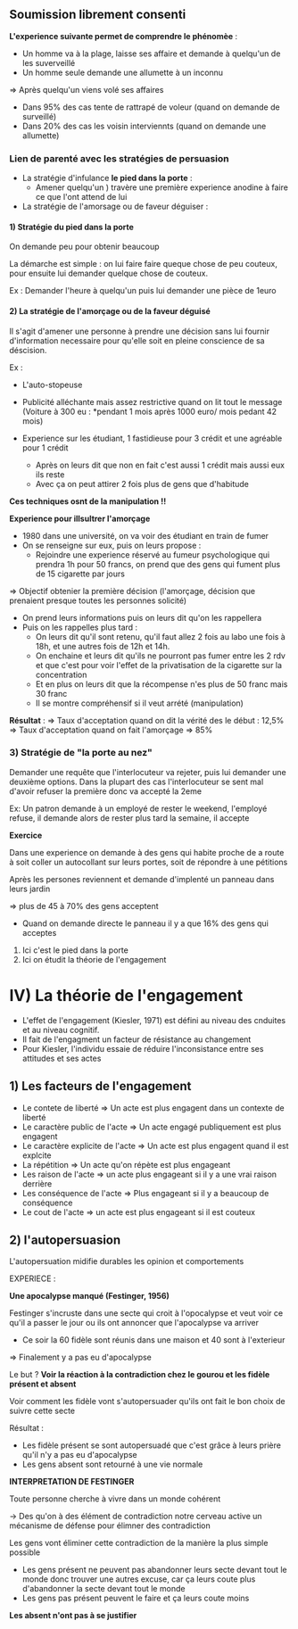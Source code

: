 
## Soumission librement consenti

**L'experience suivante permet de comprendre le phénomèe** :

- Un homme va à la plage, laisse ses affaire et demande à quelqu'un de les suverveillé  
- Un homme seule demande une allumette à un inconnu

=> Après quelqu'un viens volé ses affaires

- Dans 95% des cas tente de rattrapé de voleur (quand on demande de surveillé)
-  Dans 20% des cas les voisin interviennts (quand on demande une allumette)


### Lien de parenté avec les stratégies de persuasion

- La stratégie d'infulance **le pied dans la porte** : 
	- Amener quelqu'un ) travère une première experience anodine à faire ce que l'ont attend de lui
- La stratégie de l'amorsage ou de faveur déguiser : 

#### 1) Stratégie du pied dans la porte

On demande peu pour obtenir beaucoup

La démarche est simple : on lui faire faire queque chose de peu couteux, pour ensuite lui demander quelque chose de couteux.

Ex : Demander l'heure à quelqu'un puis lui demander une pièce de 1euro

#### 2) La stratégie de l'amorçage ou de la faveur déguisé

Il s'agit d'amener une personne à prendre une décision sans lui fournir d'information necessaire pour qu'elle soit en pleine conscience de sa déscision.

Ex : 
- L'auto-stopeuse
- Publicité alléchante mais assez restrictive quand on lit tout le message (Voiture à 300 eu : *pendant 1 mois après 1000 euro/ mois pedant 42 mois)
  
- Experience sur les étudiant, 1 fastidieuse pour 3 crédit et une agréable pour 1 crédit
	- Après on leurs dit que non en fait c'est aussi 1 crédit mais aussi eux ils reste
	- Avec ça on peut attirer 2 fois plus de gens que d'habitude


**Ces techniques osnt de la manipulation !!**



**Experience pour illsultrer l'amorçage**

- 1980 dans une université, on va voir des étudiant en train de fumer
- On se renseigne sur eux, puis on leurs propose :
	- Rejoindre une experience réservé au fumeur psychologique qui prendra 1h pour 50 francs, on prend que des gens qui fument plus de 15 cigarette par jours

=> Objectif obtenier la première décision (l'amorçage, décision que prenaient presque toutes les personnes solicité)

- On prend leurs informations puis on leurs dit qu'on les rappellera
- Puis on les rappelles plus tard :
	- On leurs dit qu'il sont retenu, qu'il faut allez 2 fois au labo une fois à 18h, et une autres fois de 12h et 14h.
	- On enchaine et leurs dit qu'ils ne pourront pas fumer entre les 2 rdv et que c'est pour voir l'effet de la privatisation de la cigarette sur la concentration
	- Et en plus on leurs dit que la récompense n'es plus de 50 franc mais 30 franc
	- Il se montre compréhensif si il veut arrété (manipulation)

**Résultat** :
=> Taux d'acceptation quand on dit la vérité des le début : 12,5%
=> Taux d'acceptation quand on fait l'amorçage => 85%






### 3) Stratégie de "la porte au nez"


Demander une requête que l'interlocuteur va rejeter, puis lui demander une deuxième options. Dans la plupart des cas l'interlocuteur se sent mal d'avoir refuser la première donc va accepté la 2eme

Ex: Un patron demande à un employé de rester le weekend, l'employé refuse, il demande alors de rester plus tard la semaine, il accepte


**Exercice**

Dans une experience on demande à des gens qui habite proche de a route à soit coller un autocollant sur leurs portes, soit de répondre à une pétitions

Après les persones reviennent et demande d'implenté un panneau dans leurs jardin

=> plus de 45 à 70% des gens acceptent
- Quand on demande directe  le panneau il y a que 16% des gens qui acceptes

1) Ici c'est le pied dans la porte
2) Ici on étudit la théorie de l'engagement


# IV) La théorie de l'engagement

- L'effet de l'engagement (Kiesler, 1971) est défini au niveau des cnduites et au niveau cognitif.
- Il fait de l'engagment un facteur de résistance au changement
- Pour Kiesler, l'individu essaie de réduire l'inconsistance entre ses attitudes et ses actes

## 1) Les facteurs de l'engagement

- Le contete de liberté => Un acte est plus engagent dans un contexte de liberté
- Le caractère public de l'acte => Un acte engagé publiquement est plus engagent
- Le caractère explicite de l'acte => Un acte est plus engagent quand il est explcite
- La répétition => Un acte qu'on répète est plus engageant
- Les raison de l'acte => un acte plus engageant si il y a une vrai raison derrière
- Les conséquence de l'acte => Plus engageant si il y a beaucoup de conséquence
- Le cout de l'acte => un acte est plus engageant si il est couteux

## 2) l'autopersuasion

L'autopersuation midifie durables les opinion et comportements


EXPERIECE :

**Une apocalypse manqué (Festinger, 1956)**

Festinger s'incruste dans une secte qui croit à l'opocalypse et veut voir ce qu'il a passer le jour ou ils ont annoncer que l'apocalypse va arriver

- Ce soir la 60 fidèle sont réunis dans une maison et 40 sont à l'exterieur

=> Finalement y a pas eu d'apocalypse

Le but ? **Voir la réaction à la contradiction chez le gourou et les fidèle présent et absent**

Voir comment les fidèle vont s'autopersuader qu'ils ont fait le bon choix de suivre cette secte

Résultat :
- Les fidèle présent se sont autopersuadé que c'est grâce à leurs prière qu'il n'y a pas eu d'apocalypse
- Les gens absent sont retourné à une vie normale


**INTERPRETATION DE FESTINGER**

Toute personne cherche à vivre dans un monde cohérent

-> Des qu'on à des élément de contradiction notre cerveau active un mécanisme de défense pour élimner des contradiction

Les gens vont éliminer cette contradiction de la manière la plus simple possible

- Les gens présent ne peuvent pas abandonner leurs secte devant tout le monde donc trouver une autres excuse, car ça leurs coute plus d'abandonner la secte devant tout le monde
- Les gens pas présent peuvent le faire et ça leurs coute moins

**Les absent n'ont pas à se justifier**

